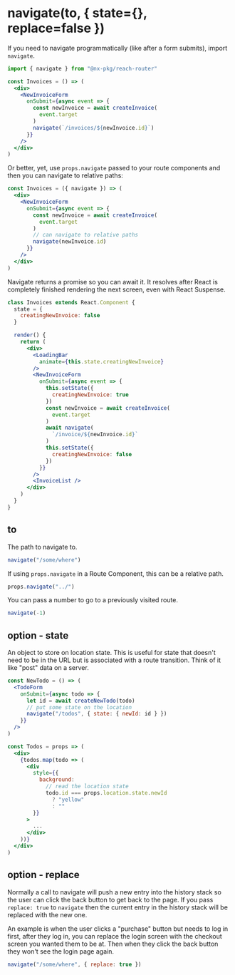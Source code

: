 # navigate(to, { state={}, replace=false })

If you need to navigate programmatically (like after a form submits), import `navigate`.

```jsx
import { navigate } from "@nx-pkg/reach-router"

const Invoices = () => (
  <div>
    <NewInvoiceForm
      onSubmit={async event => {
        const newInvoice = await createInvoice(
          event.target
        )
        navigate(`/invoices/${newInvoice.id}`)
      }}
    />
  </div>
)
```

Or better, yet, use `props.navigate` passed to your route components and then you can navigate to relative paths:

```jsx
const Invoices = ({ navigate }) => (
  <div>
    <NewInvoiceForm
      onSubmit={async event => {
        const newInvoice = await createInvoice(
          event.target
        )
        // can navigate to relative paths
        navigate(newInvoice.id)
      }}
    />
  </div>
)
```

Navigate returns a promise so you can await it. It resolves after React is completely finished rendering the next screen, even with React Suspense.

```jsx
class Invoices extends React.Component {
  state = {
    creatingNewInvoice: false
  }

  render() {
    return (
      <div>
        <LoadingBar
          animate={this.state.creatingNewInvoice}
        />
        <NewInvoiceForm
          onSubmit={async event => {
            this.setState({
              creatingNewInvoice: true
            })
            const newInvoice = await createInvoice(
              event.target
            )
            await navigate(
              `/invoice/${newInvoice.id}`
            )
            this.setState({
              creatingNewInvoice: false
            })
          }}
        />
        <InvoiceList />
      </div>
    )
  }
}
```

## to

The path to navigate to.

```jsx
navigate("/some/where")
```

If using `props.navigate` in a Route Component, this can be a relative path.

```jsx
props.navigate("../")
```

You can pass a number to go to a previously visited route.

```jsx
navigate(-1)
```

## option - state

An object to store on location state. This is useful for state that doesn't need to be in the URL but is associated with a route transition. Think of it like "post" data on a server.

```jsx
const NewTodo = () => (
  <TodoForm
    onSubmit={async todo => {
      let id = await createNewTodo(todo)
      // put some state on the location
      navigate("/todos", { state: { newId: id } })
    }}
  />
)

const Todos = props => (
  <div>
    {todos.map(todo => (
      <div
        style={{
          background:
            // read the location state
            todo.id === props.location.state.newId
              ? "yellow"
              : ""
        }}
      >
        ...
      </div>
    ))}
  </div>
)
```

## option - replace

Normally a call to navigate will push a new entry into the history stack so the user can click the back button to get back to the page. If you pass `replace: true` to `navigate` then the current entry in the history stack will be replaced with the new one.

An example is when the user clicks a "purchase" button but needs to log in first, after they log in, you can replace the login screen with the checkout screen you wanted them to be at. Then when they click the back button they won't see the login page again.

```jsx
navigate("/some/where", { replace: true })
```

